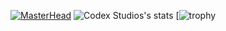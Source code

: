 [![MasterHead]((https://media.discordapp.net/attachments/1323367628575736022/1342217806891978864/banner.png?ex=67b8d53e&is=67b783be&hm=32762d5b2f0d637355e4864840be6aff4471c428a953ae93f496a1c9e5e4e18b&=&format=webp&quality=lossless&width=1440&height=544))](https://github.com/Codex-Stud1os)
![Codex Studios's stats](https://github-readme-stats.vercel.app/api?username=Codex-Stud1os&theme=tokyonight&show_icons=true)
[![trophy](https://github-profile-trophy.vercel.app/?username=ryo-ma&theme=dark_dimmed)
